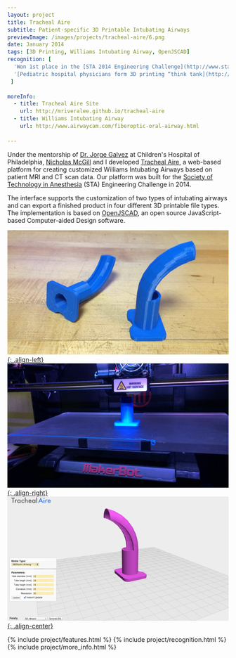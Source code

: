 ```yaml
---
layout: project
title: Tracheal Aire
subtitle: Patient-specific 3D Printable Intubating Airways
previewImage: /images/projects/tracheal-aire/6.png
date: January 2014
tags: [3D Printing, Williams Intubating Airway, OpenJSCAD]
recognition: [
  'Won 1st place in the [STA 2014 Engineering Challenge](http://www.stahq.org/events/annual-meeting/engineering-challenge/)',
  '[Pediatric hospital physicians form 3D printing “think tank](http://medcitynews.com/2014/02/pediatic-hospital-physicians-initiate-3d-printing-think-tank/) - MedCity News'
 ]

moreInfo:
  - title: Tracheal Aire Site
    url: http://mriveralee.github.io/tracheal-aire
  - title: Williams Intubating Airway
    url: http://www.airwaycam.com/fiberoptic-oral-airway.html

---
```


Under the mentorship of [Dr. Jorge Galvez](http://www.med.upenn.edu/apps/faculty/index.php/g319/p8408285) at Children's Hospital of Philadelphia, [Nicholas McGill](http://nmcgill.com) and I developed [Tracheal Aire](http://mriveralee.github.io/tracheal-aire), a web-based platform for creating customized Williams Intubating Airways based on patient MRI and CT scan data. Our platform was built for the [Society of Technology in Anesthesia](http://www.stahq.org/) (STA) Engineering Challenge in 2014.

The interface supports the customization of two types of intubating airways and can export a finished product in four different 3D printable file types. The implementation is based on [OpenJSCAD](http://openjscad.org/'), an open source JavaScript-based Computer-aided Design software.

[![Test 1][image1]{: .align-left}][image1]
[![Test 2][image2]{: .align-right}][image2]
[![Test 3][image3]{: .align-center}][image3]


{% include project/features.html %}
{% include project/recognition.html %}
{% include project/more_info.html %}





[image1]: /images/projects/tracheal-aire/2.png
[image2]: /images/projects/tracheal-aire/1.png
[image3]: /images/projects/tracheal-aire/6.png
[image4]: /images/projects/tracheal-aire/4.png
[image5]: /images/projects/tracheal-aire/3.png
